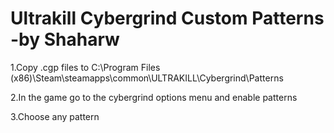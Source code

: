 # Ultrakill Cybergrind Custom Patterns -by Shaharw

1.Copy .cgp files to C:\Program Files (x86)\Steam\steamapps\common\ULTRAKILL\Cybergrind\Patterns

2.In the game go to the cybergrind options menu and enable patterns

3.Choose any pattern
